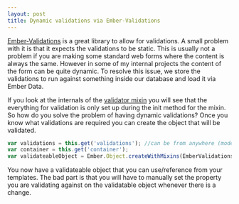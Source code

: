 ```yaml
---
layout: post
title: Dynamic validations via Ember-Validations
---
```


[Ember-Validations](https://github.com/dockyard/ember-validations) is a great library to allow for validations.  A small problem with it is that it expects the validations to be static.  This is usually not a problem if you are making some standard web forms where the content is always the same.  However in some of my internal projects the content of the form can be quite dynamic.  To resolve this issue, we store the validations to run against something inside our database and load it via Ember Data.

If you look at the internals of the [validator mixin](https://github.com/dockyard/ember-validations/blob/master/addon/mixin.js) you will see that the everything for validation is only set up during the init method for the mixin.  So how do you solve the problem of having dynamic validations?  Once you know what validations are required you can create the object that will be validated.

```javascript
var validations = this.get('validations'); //can be from anywhere (model, property, controller)
var container = this.get('container');
var validateableObject = Ember.Object.createWithMixins(EmberValidations.Mixin, {validations: {obj: validations}, obj: null, container: container});
```

You now have a validateable object that you can use/reference from your templates.  The bad part is that you will have to manually set the property you are validating against on the validatable object whenever there is a change.

